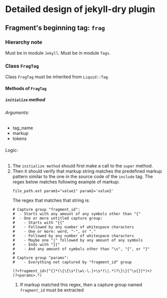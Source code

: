 # Detailed design of jekyll-dry plugin

## Fragment's beginning tag: `frag`

### Hierarchy note

Must be in module `Jekyll`. Must be in module `Tags`.

### Class `FragTag`

Class `FragTag` must be inherited from `Liquid::Tag`.

#### Methods of `FragTag`

##### `initialize` method

###### Arguments:

* tag_name
* markup
* tokens

###### Logic:
1. The `initialize method` should first make a call to the `super` method.
1. Then it should verify that markup string matches the predefined markup pattern similar to the one in the source code of the `include` tag. The regex below matches following example of markup:
   ```
   file_path.ext param1="value1" param2='value2'
   ```
   The regex that matches that string is:
   ```
   # Capture group "fragment_id":
   #  - Starts with any amount of any symbols other than "{"
   #  - One or more untitled capture group:
   #    - Starts with "{{"
   #    - Followed by any number of whitespace characters
   #    - One or more: word, "-", or "."
   #    - Followed by any number of whitespace characters
   #    - Maybe one "|" followed by any amount of any symbols
   #    - Ends with "}}"
   #    - And any amount of symbols other than "\s", "{", or "}"
   #
   # Capture group "params":
   #    - Everything not captured by "fragment_id" group

   (?<fragment_id>[^{]*(\{\{\s*[\w\-\.]+\s*(\|.*)?\}\}[^\s{}]*)+)
   (?<params>.*)
   ```
   1. If markup matched this regex, then a capture group named `fragment_id` must be extracted